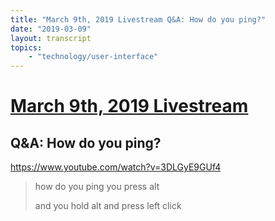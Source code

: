 ```yaml
---
title: "March 9th, 2019 Livestream Q&A: How do you ping?"
date: "2019-03-09"
layout: transcript
topics:
    - "technology/user-interface"
---
```

# [March 9th, 2019 Livestream](../2019-03-09.md)
## Q&A: How do you ping?
https://www.youtube.com/watch?v=3DLGyE9GUf4
> how do you ping you press alt
> 
> and you hold alt and press left click
> 
